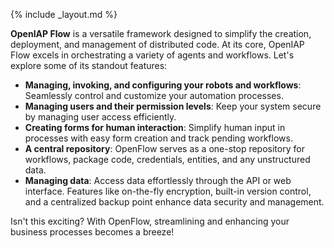 {% include _layout.md %}

**OpenIAP Flow** is a versatile framework designed to simplify the creation, deployment, and management of distributed code. At its core, OpenIAP Flow excels in orchestrating a variety of agents and workflows. Let's explore some of its standout features:

- **Managing, invoking, and configuring your robots and workflows**: Seamlessly control and customize your automation processes.
- **Managing users and their permission levels**: Keep your system secure by managing user access efficiently.
- **Creating forms for human interaction**: Simplify human input in processes with easy form creation and track pending workflows.
- **A central repository**: OpenFlow serves as a one-stop repository for workflows, package code, credentials, entities, and any unstructured data.
- **Managing data**: Access data effortlessly through the API or web interface. Features like on-the-fly encryption, built-in version control, and a centralized backup point enhance data security and management.

Isn't this exciting? With OpenFlow, streamlining and enhancing your business processes becomes a breeze!
